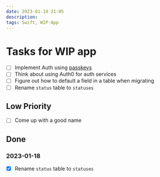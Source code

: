 ```yaml
---
date: 2023-01-18 21:05
description: 
tags: Swift, WIP-App
---
```

# Tasks for WIP app
- [ ] Implement Auth using [passkeys](https://developer.apple.com/documentation/authenticationservices/public-private_key_authentication/supporting_passkeys)
- [ ] Think about using Auth0 for auth services
- [ ] Figure out how to default a field in a table when migrating
- [ ] Rename `status` table to `statuses`

## Low Priority
- [ ] Come up with a good name

## Done
### 2023-01-18
- [x] Rename `status` table to `statuses`